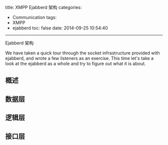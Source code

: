 title: XMPP Ejabberd 架构
categories:
  - Communication
tags:
  - XMPP
  - ejabberd
toc: false
date: 2014-09-25 10:54:40
---

Ejabberd 架构


We have taken a quick tour through the socket infrastructure provided with ejabberd, and wrote a few listeners as an exercise. This time let's take a look at the ejabberd as a whole and try to figure out what it is about.

## 概述

## 数据层

## 逻辑层

## 接口层